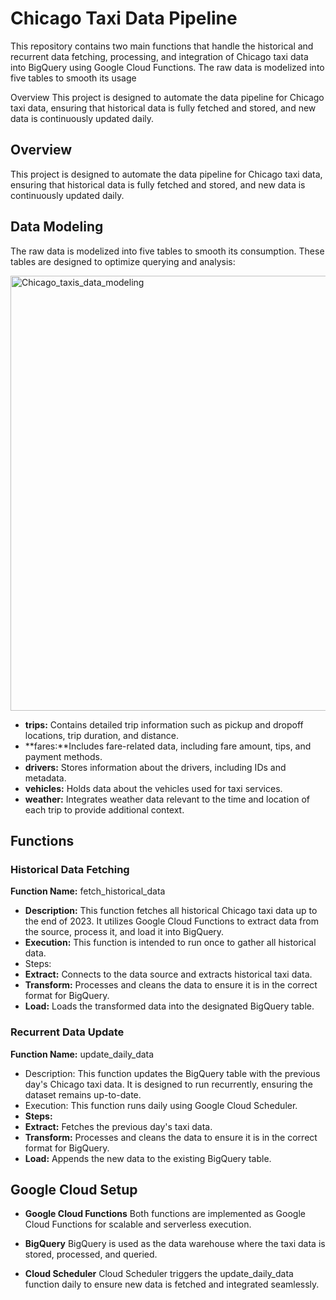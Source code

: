 # Chicago Taxi Data Pipeline

This repository contains two main functions that handle the historical and recurrent data fetching, processing, and integration of Chicago taxi data into BigQuery using Google Cloud Functions. The raw data is modelized into five tables to smooth its usage

Overview
This project is designed to automate the data pipeline for Chicago taxi data, ensuring that historical data is fully fetched and stored, and new data is continuously updated daily.

## Overview
This project is designed to automate the data pipeline for Chicago taxi data, ensuring that historical data is fully fetched and stored, and new data is continuously updated daily.

## Data Modeling

The raw data is modelized into five tables to smooth its consumption. These tables are designed to optimize querying and analysis:

<img width="696" alt="Chicago_taxis_data_modeling" src="https://github.com/rfeers/data-science-portfolio/assets/83583953/191c31fe-a7e2-4172-9665-e92521abf1c7">

* **trips:** Contains detailed trip information such as pickup and dropoff locations, trip duration, and distance.
* **fares:**Includes fare-related data, including fare amount, tips, and payment methods.
* **drivers:** Stores information about the drivers, including IDs and metadata.
* **vehicles:** Holds data about the vehicles used for taxi services.
* **weather:** Integrates weather data relevant to the time and location of each trip to provide additional context.


## Functions
### Historical Data Fetching
**Function Name:** fetch_historical_data

* **Description:** This function fetches all historical Chicago taxi data up to the end of 2023. It utilizes Google Cloud Functions to extract data from the source, process it, and load it into BigQuery.
* **Execution:** This function is intended to run once to gather all historical data.
* Steps:
 * __Extract:__ Connects to the data source and extracts historical taxi data.
 * __Transform:__ Processes and cleans the data to ensure it is in the correct format for BigQuery.
 * __Load:__ Loads the transformed data into the designated BigQuery table.

### Recurrent Data Update
**Function Name:** update_daily_data

* Description: This function updates the BigQuery table with the previous day's Chicago taxi data. It is designed to run recurrently, ensuring the dataset remains up-to-date.
* Execution: This function runs daily using Google Cloud Scheduler.
* __Steps:__
 * __Extract:__ Fetches the previous day's taxi data.
 * __Transform:__ Processes and cleans the data to ensure it is in the correct format for BigQuery.
 * __Load:__ Appends the new data to the existing BigQuery table.

## Google Cloud Setup
* __Google Cloud Functions__
Both functions are implemented as Google Cloud Functions for scalable and serverless execution.

* __BigQuery__
BigQuery is used as the data warehouse where the taxi data is stored, processed, and queried.

* __Cloud Scheduler__
Cloud Scheduler triggers the update_daily_data function daily to ensure new data is fetched and integrated seamlessly.


